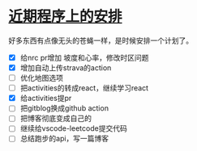# [近期程序上的安排](https://github.com/yihong0618/gitblog/issues/168)

好多东西有点像无头的苍蝇一样，是时候安排一个计划了。

- [x] 给nrc pr增加 坡度和心率，修改时区问题
- [x] 增加自动上传strava的action
- [ ] 优化地图选项
- [ ] 把activities的转成react，继续学习react
- [x] 给activities提pr
- [ ] 把gitblog换成github action
- [ ] 把博客彻底变成自己的
- [ ] 继续给vscode-leetcode提交代码
- [ ] 总结跑步的api，写一篇博客